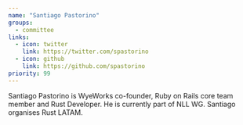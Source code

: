 ```yaml
---
name: "Santiago Pastorino"
groups:
  - committee
links:
  - icon: twitter
    link: https://twitter.com/spastorino
  - icon: github
    link: https://github.com/spastorino
priority: 99
---
```


Santiago Pastorino is WyeWorks co-founder, Ruby on Rails core team member and Rust Developer. He is currently part of NLL WG. Santiago organises Rust LATAM.